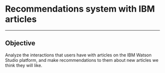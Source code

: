 # Recommendations system with IBM articles
---------------------------------------------------

## Objective
Analyze the interactions that users have with articles on the IBM Watson Studio platform, and make recommendations to them about new articles we think they will like.

